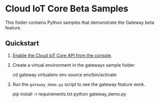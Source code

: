 # Cloud IoT Core Beta Samples
This folder contains Python samples that demonstrate the Gateway beta feature.

## Quickstart
1. [Enable the Cloud IoT Core API from the console](https://console.cloud.google.com/iot).
2. Create a virtual environment in the gateways sample folder:

    cd gateway
    virtualenv env
    source env/bin/activate

3. Run the `gateway_demo.py` script to see the gateway feature work.

    pip install -r requirements.txt
    python gateway_demo.py
